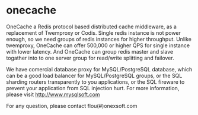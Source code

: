 # onecache

OneCache a Redis protocol based distributed cache middleware, as a replacement of Twemproxy or Codis. Single redis instance is not power enough, so we need groups of redis instances for higher throughput. Unlike twemproxy, OneCache can offer 500,000 or higher QPS for single instance with lower latency. And OneCache can group redis master and slave togather into to one server group for read/write splitting and failover.

We have comercial database proxy for MySQL/PostgreSQL database, which can be a good load balancer for MySQL/PostgreSQL groups, or the SQL sharding routers transparently to you applications, or the SQL fireware to prevent your application from SQL injection hurt. For more information, please visit http://www.mysqlsoft.com

For any question, please contact flou(#)onexsoft.com

